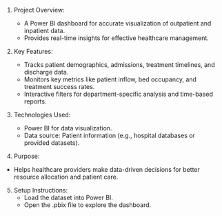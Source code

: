 1. Project Overview:
   - A Power BI dashboard for accurate visualization of outpatient and inpatient data.
   - Provides real-time insights for effective healthcare management.
     
2. Key Features:
   - Tracks patient demographics, admissions, treatment timelines, and discharge data.
   - Monitors key metrics like patient inflow, bed occupancy, and treatment success rates.
   - Interactive filters for department-specific analysis and time-based reports.

3. Technologies Used:
   - Power BI for data visualization.
   - Data source: Patient information (e.g., hospital databases or provided datasets).

4.  Purpose:
   - Helps healthcare providers make data-driven decisions for better resource allocation and patient care.

5. Setup Instructions:
   - Load the dataset into Power BI.
   - Open the .pbix file to explore the dashboard.
